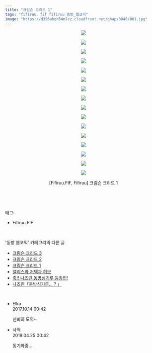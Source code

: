 ```yaml
---
title: "크림슨 크리드 1"
tags: "fifiruu．fif fifiruu 동방_웹코믹"
image: "https://d396uhqh54mlcz.cloudfront.net/ghap/3840/001.jpg"
---
```

<div class="article">
<p style="text-align: center; clear: none; float: none;"><img src="{{ site.imgserver7 }}/ghap/3840/001.jpg"/></p>
<p style="text-align: center; clear: none; float: none;"><img src="{{ site.imgserver7 }}/ghap/3840/002.jpg"/></p>
<p style="text-align: center; clear: none; float: none;"><img src="{{ site.imgserver7 }}/ghap/3840/003.jpg"/></p>
<p style="text-align: center; clear: none; float: none;"><img src="{{ site.imgserver7 }}/ghap/3840/004.jpg"/></p>
<p style="text-align: center; clear: none; float: none;"><img src="{{ site.imgserver7 }}/ghap/3840/005.jpg"/></p>
<p style="text-align: center; clear: none; float: none;"><img src="{{ site.imgserver7 }}/ghap/3840/006.jpg"/></p>
<p style="text-align: center; clear: none; float: none;"><img src="{{ site.imgserver7 }}/ghap/3840/007.jpg"/></p>
<p style="text-align: center; clear: none; float: none;"><img src="{{ site.imgserver7 }}/ghap/3840/008.jpg"/></p>
<p style="text-align: center; clear: none; float: none;"><img src="{{ site.imgserver7 }}/ghap/3840/009.jpg"/></p>
<p style="text-align: center; clear: none; float: none;"><img src="{{ site.imgserver7 }}/ghap/3840/010.jpg"/></p>
<p style="text-align: center; clear: none; float: none;"><img src="{{ site.imgserver7 }}/ghap/3840/011.jpg"/></p>
<p style="text-align: center; clear: none; float: none;"><img src="{{ site.imgserver7 }}/ghap/3840/012.jpg"/></p>
<p style="text-align: center; clear: none; float: none;"><img src="{{ site.imgserver7 }}/ghap/3840/013.jpg"/></p>
<p style="text-align: center; clear: none; float: none;"><img src="{{ site.imgserver7 }}/ghap/3840/014.jpg"/></p>
<p style="text-align: center; clear: none; float: none;"><img src="{{ site.imgserver7 }}/ghap/3840/015.jpg"/></p>
<p style="text-align: center; clear: none; float: none;"><img src="{{ site.imgserver7 }}/ghap/3840/016.jpg"/></p>
<p style="text-align: center; clear: none; float: none;">[Fifiruu.FIF, Fifiruu] 크림슨 크리드 1</p>
<p><br/></p>
</div><br/>
<div class="tagTrail">
<p>태그: </p>
<ul>
<li>Fifiruu.FIF</li>
</ul>
</div><br/>
<div class="another">
<p>'동방 웹코믹' 카테고리의 다른 글</p>
<ul>
<li><a href="/ghap_3842">크림슨 크리드 3</a></li>
<li><a href="/ghap_3841">크림슨 크리드 2</a></li>
<li><a href="/ghap_3840">크림슨 크리드 1</a></li>
<li><a href="/ghap_3832">앨리스와 저택과 허브</a></li>
<li><a href="/ghap_3831">축!! 나즈린 동방심기루 등장!!!!</a></li>
<li><a href="/ghap_3830">나즈린「동방심기루…？」</a></li>
</ul>
</div><br/>
<div class="cb_module cb_fluid">
<div class="cb_wrt cb_profile">
<div class="comment">
<ul>
<li class="cb_thumb_off" id="comment15104705">
<div class="cb_comment_area">
<div class="cb_info_area">
<div class="cb_section">
<span class="cb_nick_name">Elka</span>
</div>
<div class="cb_section">
<span class="cb_date">2017.10.14 00:42 </span>
</div>
</div>
<div class="cb_dsc_comment">
<p class="cb_dsc">
											신뢰의 도약~
										</p>
</div>
</div></li>
<li class="cb_thumb_off" id="comment15244698">
<div class="cb_comment_area">
<div class="cb_info_area">
<div class="cb_section">
<span class="cb_nick_name">사적</span>
</div>
<div class="cb_section">
<span class="cb_date">2018.04.25 00:42 </span>
</div>
</div>
<div class="cb_dsc_comment">
<p class="cb_dsc">
											동기화중...
										</p>
</div>
</div></li>
</ul>
</div>
</div><!-- commentList close -->
</div><br/>
